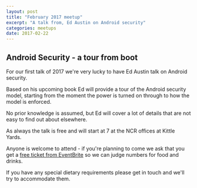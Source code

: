 ```yaml
---
layout: post
title: "February 2017 meetup"
excerpt: "A talk from, Ed Austin on Android security"
categories: meetups 
date: 2017-02-22
---
```


## Android Security - a tour from boot 

For our first talk of 2017 we're very lucky to have Ed Austin talk on Android security.

Based on his upcoming book Ed will provide a tour of the Android security model, starting from the moment the power is turned on through to how the model is enforced.

No prior knowledge is assumed, but Ed will cover a lot of details that are not easy to find out about elsewhere.

As always the talk is free and will start at 7 at the NCR offices at Kittle Yards.

Anyone is welcome to attend - if you're planning to come we ask that you get a [free ticket from EventBrite](https://www.eventbrite.co.uk/e/edjug-android-security-tickets-31594476931) so we can judge numbers for food and drinks.

If you have any special dietary requirements please get in touch and we'll try to accommodate them.

